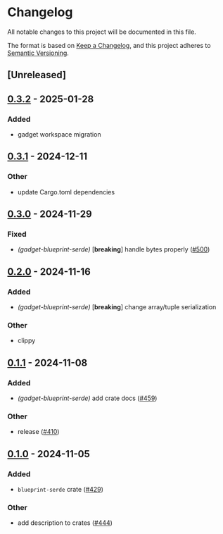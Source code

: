 # Changelog

All notable changes to this project will be documented in this file.

The format is based on [Keep a Changelog](https://keepachangelog.com/en/1.0.0/),
and this project adheres to [Semantic Versioning](https://semver.org/spec/v2.0.0.html).

## [Unreleased]

## [0.3.2](https://github.com/tangle-network/gadget/compare/gadget-blueprint-serde-v0.3.1...gadget-blueprint-serde-v0.3.2) - 2025-01-28

### Added

- gadget workspace migration

## [0.3.1](https://github.com/tangle-network/gadget/compare/gadget-blueprint-serde-v0.3.0...gadget-blueprint-serde-v0.3.1) - 2024-12-11

### Other

- update Cargo.toml dependencies

## [0.3.0](https://github.com/tangle-network/gadget/compare/gadget-blueprint-serde-v0.2.0...gadget-blueprint-serde-v0.3.0) - 2024-11-29

### Fixed

- *(gadget-blueprint-serde)* [**breaking**] handle bytes properly ([#500](https://github.com/tangle-network/gadget/pull/500))

## [0.2.0](https://github.com/tangle-network/gadget/compare/gadget-blueprint-serde-v0.1.1...gadget-blueprint-serde-v0.2.0) - 2024-11-16

### Added

- *(gadget-blueprint-serde)* [**breaking**] change array/tuple serialization

### Other

- clippy

## [0.1.1](https://github.com/tangle-network/gadget/compare/gadget-blueprint-serde-v0.1.0...gadget-blueprint-serde-v0.1.1) - 2024-11-08

### Added

- *(gadget-blueprint-serde)* add crate docs ([#459](https://github.com/tangle-network/gadget/pull/459))

### Other

- release ([#410](https://github.com/tangle-network/gadget/pull/410))

## [0.1.0](https://github.com/tangle-network/gadget/releases/tag/gadget-blueprint-serde-v0.1.0) - 2024-11-05

### Added

- `blueprint-serde` crate ([#429](https://github.com/tangle-network/gadget/pull/429))

### Other

- add description to crates ([#444](https://github.com/tangle-network/gadget/pull/444))
